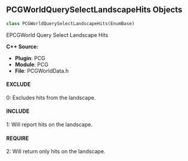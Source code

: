 ## PCGWorldQuerySelectLandscapeHits Objects

```python
class PCGWorldQuerySelectLandscapeHits(EnumBase)
```

EPCGWorld Query Select Landscape Hits

**C++ Source:**

- **Plugin**: PCG
- **Module**: PCG
- **File**: PCGWorldData.h

<a id="unreal.PCGWorldQuerySelectLandscapeHits.EXCLUDE"></a>

#### EXCLUDE

0: Excludes hits from the landscape.

<a id="unreal.PCGWorldQuerySelectLandscapeHits.INCLUDE"></a>

#### INCLUDE

1: Will report hits on the landscape.

<a id="unreal.PCGWorldQuerySelectLandscapeHits.REQUIRE"></a>

#### REQUIRE

2: Will return only hits on the landscape.

<a id="unreal.PCGActorFilter"></a>